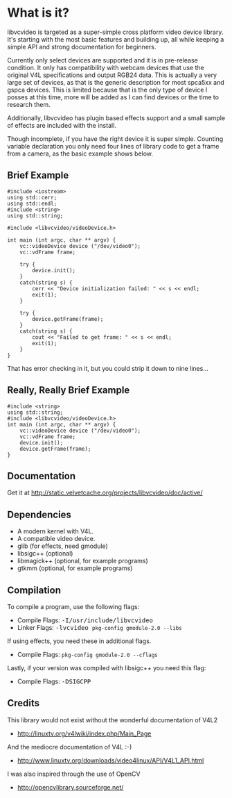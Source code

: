 # What is it?

libvcvideo is targeted as a super-simple cross platform video device library. It's starting with the most basic features and building up, all while keeping a simple API and strong documentation for beginners.

Currently only select devices are supported and it is in pre-release condition. It only has compatibility with webcam devices that use the original V4L specifications and output RGB24 data. This is actually a very large set of devices, as that is the generic description for most spca5xx and gspca devices. This is limited because that is the only type of device I posses at this time, more will be added as I can find devices or the time to research them.

Additionally, libvcvideo has plugin based effects support and a small sample of effects are included with the install.

Though incomplete, if you have the right device it is super simple. Counting variable declaration you only need four lines of library code to get a frame from a camera, as the basic example shows below.

## Brief Example

	#include <iostream>
	using std::cerr;
	using std::endl;
	#include <string>
	using std::string;

	#include <libvcvideo/videoDevice.h>

	int main (int argc, char ** argv) {
		vc::videoDevice device ("/dev/video0");
		vc::vdFrame frame;

		try {
			device.init();
		}
		catch(string s) {
			cerr << "Device initialization failed: " << s << endl;
			exit(1);
		}

		try {
			device.getFrame(frame);
		}
		catch(string s) {
			cout << "Failed to get frame: " << s << endl;
			exit(1);
		}
	}

That has error checking in it, but you could strip it down to nine lines...

## Really, Really Brief Example

	#include <string>
	using std::string;
	#include <libvcvideo/videoDevice.h>
	int main (int argc, char ** argv) {
		vc::videoDevice device ("/dev/video0");
		vc::vdFrame frame;
		device.init();
		device.getFrame(frame);
	}

## Documentation

Get it at <http://static.velvetcache.org/projects/libvcvideo/doc/active/>

## Dependencies

* A modern kernel with V4L.
* A compatible video device.
* glib (for effects, need gmodule)
* libsigc++ (optional)
* libmagick++ (optional, for example programs)
* gtkmm (optional, for example programs)

## Compilation

To compile a program, use the following flags:

* Compile Flags:  <tt>-I/usr/include/libvcvideo</tt>
* Linker Flags:   <tt>-lvcvideo `pkg-config gmodule-2.0 --libs`</tt>

If using effects, you need these in additional flags.

* Compile Flags:  <tt>`pkg-config gmodule-2.0 --cflags`</tt>

Lastly, if your version was compiled with libsigc++ you need this flag:

* Compile Flags:  <tt>-DSIGCPP</tt>

## Credits

This library would not exist without the wonderful documentation of V4L2

* <http://linuxtv.org/v4lwiki/index.php/Main_Page>

And the mediocre documentation of V4L :-)

* <http://www.linuxtv.org/downloads/video4linux/API/V4L1_API.html>

I was also inspired through the use of OpenCV

* <http://opencvlibrary.sourceforge.net/>